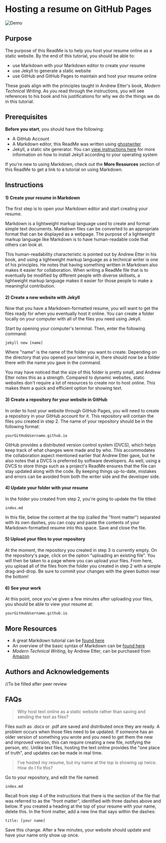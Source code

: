 # Hosting a resume on GitHub Pages

![Demo](https://github.com/gonzal15/gonzal15.github.io/blob/main/A2%20Gif.gif)

## Purpose

The purpose of this ReadMe is to help you host your resume online as a static website. By the end of this tutorial, you should be able to:
- use Markdown with your Markdown editor to create your resume
- use Jekyll to generate a static website
- use GitHub and GitHub Pages to maintain and host your resume online

These goals align with the principles taught in Andrew Etter's book, *Modern Technical Writing*. As you read through the instructions, you will see references to his book and his justifications for why we do the things we do in this tutorial.

## Prerequisites

**Before you start**, you should have the following:

- A GitHub Account
- A Markdown editor, this ReadMe was written using [ghostwriter](https://github.com/KDE/ghostwriter)
- Jekyll, a static site generator. You can [view instructions here](https://jekyllrb.com/docs/installation/) for more information on how to install Jekyll according to your operating system

If you're new to using Markdown, check out the **More Resources** section of this ReadMe to get a link to a tutorial on using Markdown.

## Instructions

#### 1) Create your resume in Markdown

The first step is to open your Markdown editor and start creating your resume.

Markdown is a lightweight markup language used to create and format simple text documents. Markdown files can be converted to an appropriate format that can be displayed as a webpage. The purpose of a lightweight markup language like Markdown is to have human-readable code that others can look at.

This human-readability characteristic is pointed out by Andrew Etter in his book, and using a lightweight markup language as a technical writer is one of his principles. He notes that having something written in Markdown also makes it easier for collaboration. When writing a ReadMe file that is to eventually be modified by different people with diverse skillsets, a lightweight markup language makes it easier for those people to make a meaningful contribution.

#### 2) Create a new website with Jekyll

Now that you have a Markdown-formatted resume, you will want to get the files ready for when you eventually host it online. You can create a folder locally on your computer with all of the files you need using Jekyll.

Start by opening your computer's terminal. Then, enter the following command:  
```
jekyll new [name]
```
Where "name" is the name of the folder you want to create. Depending on the directory that you opened your terminal in, there should now be a folder there with the name you gave in the command.

You may have noticed that the size of this folder is pretty small, and Andrew Etter notes this as a strength. Compared to dynamic websites, static websites don't require a lot of resources to create nor to host online. This makes them a quick and efficient option for showing text.

#### 3) Create a repository for your website in GitHub

In order to host your website through GitHub Pages, you will need to create a repository in your GitHub account for it. This repository will contain the files you created in step 2. The name of your repository should be in the following format:
```
yourGitHubUsername.github.io
```

GitHub provides a distributed version control system (DVCS), which helps keep track of what changes were made and by who. This accommodates the collaboration aspect mentioned earlier that Andrew Etter gave, but he also notes that a DVCS is preferred by software developers. As well, using a DVCS to store things such as a project's ReadMe ensures that the file can stay updated along with the code. By keeping things up-to-date, mistakes and errors can be avoided from both the writer side and the developer side.

#### 4) Update your folder with your resume

In the folder you created from step 2, you're going to update the file titled:
```
index.md
```

In this file, below the content at the top (called the "front matter") separated with its own dashes, you can copy and paste the contents of your Markdown-formatted resume into this space. Save and close the file.

#### 5) Upload your files to your repository

At the moment, the repository you created in step 3 is currently empty. On the repository's page, click on the option "uploading an existing file". You will then be taken to a page where you can upload your files. From here, you upload all of the files from the folder you created in step 2 with a simple drag-and-drop. Be sure to commit your changes with the green button near the bottom!

#### 6) See your work

At this point, once you've given a few minutes after uploading your files, you should be able to view your resume at:
```
yourGitHubUsername.github.io
```


## More Resources

- A great Markdown tutorial can be [found here](https://www.markdowntutorial.com/)
- An overview of the basic syntax of Markdown can be [found here](https://www.markdownguide.org/basic-syntax/)
- *Modern Technical Writing*, by Andrew Etter, can be purchased from [Amazon](https://www.amazon.ca/Modern-Technical-Writing-Introduction-Documentation-ebook/dp/B01A2QL9SS)

## Authors and Acknowledgements

//To be filled after peer review

## FAQs

> Why host text online as a static website rather than saving and sending the text as files?

Files such as .docx or .pdf are saved and distributed once they are ready. A problem occurs when those files need to be updated. If someone has an older version of something you wrote and you need to get them the new and improved version, this can require creating a new file, notifying the person, etc. Unlike text files, hosting the text online provides the "one place of truth", and updates can be made in real time.

> I've hosted my resume, but my name at the top is showing up twice. How do I fix this?

Go to your repository, and edit the file named:
```
index.md
```
Recall from step 4 of the instructions that there is the section of the file that was referred to as the "front matter", identified with three dashes above and below. If you created a heading at the top of your resume with your name, delete this. In the front matter, add a new line that says within the dashes:
```
title: [your name]
```
Save this change. After a few minutes, your website should update and have your name only show up once.
